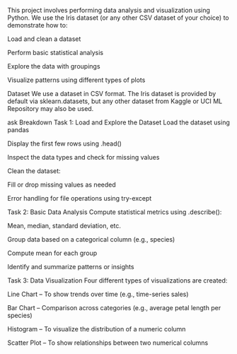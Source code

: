 This project involves performing data analysis and visualization using Python. We use the Iris dataset (or any other CSV dataset of your choice) to demonstrate how to:

Load and clean a dataset

Perform basic statistical analysis

Explore the data with groupings

Visualize patterns using different types of plots

Dataset
We use a dataset in CSV format. The Iris dataset is provided by default via sklearn.datasets, but any other dataset from Kaggle or UCI ML Repository may also be used.


ask Breakdown
 Task 1: Load and Explore the Dataset
Load the dataset using pandas

Display the first few rows using .head()

Inspect the data types and check for missing values

Clean the dataset:

Fill or drop missing values as needed

Error handling for file operations using try-except

 Task 2: Basic Data Analysis
Compute statistical metrics using .describe():

Mean, median, standard deviation, etc.

Group data based on a categorical column (e.g., species)

Compute mean for each group

Identify and summarize patterns or insights

 Task 3: Data Visualization
Four different types of visualizations are created:

Line Chart – To show trends over time (e.g., time-series sales)

Bar Chart – Comparison across categories (e.g., average petal length per species)

Histogram – To visualize the distribution of a numeric column

Scatter Plot – To show relationships between two numerical columns
